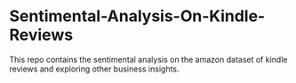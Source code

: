 # Sentimental-Analysis-On-Kindle-Reviews
This repo contains the sentimental analysis on the amazon dataset of kindle reviews and exploring other business insights.
